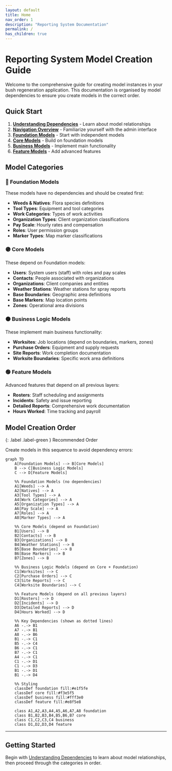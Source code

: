 ```yaml
---
layout: default
title: Home
nav_order: 1
description: "Reporting System Documentation"
permalink: /
has_children: true
---
```


# Reporting System Model Creation Guide

Welcome to the comprehensive guide for creating model instances in your bush regeneration application. This documentation is organised by model dependencies to ensure you create models in the correct order.

## Quick Start

1. **[Understanding Dependencies](getting-started/understanding-dependencies)** - Learn about model relationships
2. **[Navigation Overview](getting-started/navigation-overview)** - Familiarize yourself with the admin interface
3. **[Foundation Models](foundation-models/)** - Start with independent models
4. **[Core Models](core-models/)** - Build on foundation models
5. **[Business Models](business-models/)** - Implement main functionality
6. **[Feature Models](feature-models/)** - Add advanced features

## Model Categories

### 🔵 Foundation Models
These models have no dependencies and should be created first:
- **Weeds & Natives**: Flora species definitions
- **Tool Types**: Equipment and tool categories  
- **Work Categories**: Types of work activities
- **Organization Types**: Client organization classifications
- **Pay Scale**: Hourly rates and compensation
- **Roles**: User permission groups
- **Marker Types**: Map marker classifications

### 🟣 Core Models  
These depend on Foundation models:
- **Users**: System users (staff) with roles and pay scales
- **Contacts**: People associated with organizations
- **Organizations**: Client companies and entities
- **Weather Stations**: Weather stations for spray reports
- **Base Boundaries**: Geographic area definitions
- **Base Markers**: Map location points
- **Zones**: Operational area divisions

### 🟠 Business Logic Models
These implement main business functionality:
- **Worksites**: Job locations (depend on boundaries, markers, zones)
- **Purchase Orders**: Equipment and supply requests
- **Site Reports**: Work completion documentation
- **Worksite Boundaries**: Specific work area definitions

### 🟢 Feature Models
Advanced features that depend on all previous layers:
- **Rosters**: Staff scheduling and assignments
- **Incidents**: Safety and issue reporting  
- **Detailed Reports**: Comprehensive work documentation
- **Hours Worked**: Time tracking and payroll

## Model Creation Order

{: .label .label-green }
Recommended Order

Create models in this sequence to avoid dependency errors:
```mermaid
graph TD
    A[Foundation Models] --> B[Core Models]    
    B --> C[Business Logic Models] 
    C --> D[Feature Models]
    
    %% Foundation Models (no dependencies)
    A1[Weeds] --> A
    A2[Natives] --> A
    A3[Tool Types] --> A
    A4[Work Categories] --> A
    A5[Organization Types] --> A
    A6[Pay Scale] --> A
    A7[Roles] --> A
    A8[Marker Types] --> A
    
    %% Core Models (depend on Foundation)
    B1[Users] --> B
    B2[Contacts] --> B
    B3[Organizations] --> B
    B4[Weather Stations] --> B
    B5[Base Boundaries] --> B
    B6[Base Markers] --> B
    B7[Zones] --> B
    
    %% Business Logic Models (depend on Core + Foundation)
    C1[Worksites] --> C
    C2[Purchase Orders] --> C
    C3[Site Reports] --> C
    C4[Worksite Boundaries] --> C
    
    %% Feature Models (depend on all previous layers)
    D1[Rosters] --> D
    D2[Incidents] --> D
    D3[Detailed Reports] --> D
    D4[Hours Worked] --> D
    
    %% Key Dependencies (shown as dotted lines)
    A6 -.-> B1
    A7 -.-> B1
    A8 -.-> B6
    B1 -.-> C1
    B5 -.-> C4
    B6 -.-> C1
    B7 -.-> C1
    A4 -.-> C1
    C1 -.-> D1
    C1 -.-> D3
    B1 -.-> D1
    B1 -.-> D4
    
    %% Styling
    classDef foundation fill:#e1f5fe
    classDef core fill:#f3e5f5
    classDef business fill:#fff3e0
    classDef feature fill:#e8f5e8
    
    class A1,A2,A3,A4,A5,A6,A7,A8 foundation
    class B1,B2,B3,B4,B5,B6,B7 core
    class C1,C2,C3,C4 business
    class D1,D2,D3,D4 feature
```
---

## Getting Started

Begin with [Understanding Dependencies](getting-started/understanding-dependencies) to learn about model relationships, then proceed through the categories in order.